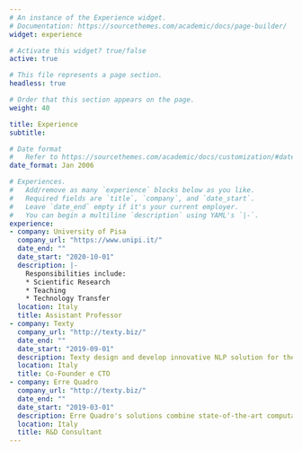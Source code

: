 ```yaml
---
# An instance of the Experience widget.
# Documentation: https://sourcethemes.com/academic/docs/page-builder/
widget: experience

# Activate this widget? true/false
active: true

# This file represents a page section.
headless: true

# Order that this section appears on the page.
weight: 40

title: Experience
subtitle:

# Date format
#   Refer to https://sourcethemes.com/academic/docs/customization/#date-format
date_format: Jan 2006

# Experiences.
#   Add/remove as many `experience` blocks below as you like.
#   Required fields are `title`, `company`, and `date_start`.
#   Leave `date_end` empty if it's your current employer.
#   You can begin a multiline `description` using YAML's `|-`.
experience:
- company: University of Pisa
  company_url: "https://www.unipi.it/"
  date_end: ""
  date_start: "2020-10-01"
  description: |-
    Responsibilities include:
    * Scientific Research
    * Teaching
    * Technology Transfer
  location: Italy
  title: Assistant Professor
- company: Texty
  company_url: "http://texty.biz/"
  date_end: ""
  date_start: "2019-09-01"
  description: Texty design and develop innovative NLP solution for the HR sector. 
  location: Italy
  title: Co-Founder e CTO
- company: Erre Quadro
  company_url: "http://texty.biz/"
  date_end: ""
  date_start: "2019-03-01"
  description: Erre Quadro's solutions combine state-of-the-art computational linguistics software with sophisticated technology representation for patent analysis.
  location: Italy
  title: R&D Consultant
---
```

